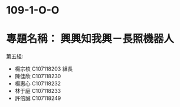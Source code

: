 # 109-1-O-O
# 專題名稱： 興興知我興－長照機器人
第五組:
  - 楊宗核 C107118203 組長  
  - 陳佳欣 C107118230
  - 楊惠心 C107118232 
  - 林于庭 C107118233
  - 許倍誠 C107118249

